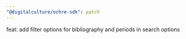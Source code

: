```yaml
---
"@digitalculture/ochre-sdk": patch
---
```


feat: add filter options for bibliography and periods in search options
